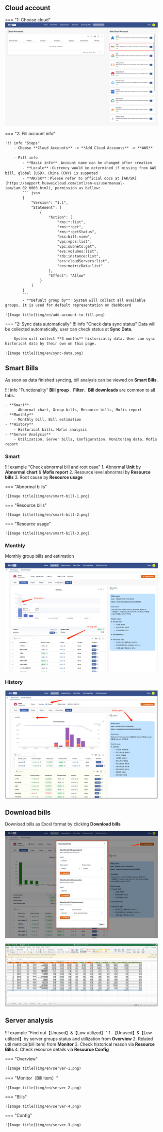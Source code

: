 ## Cloud account
=== "1: Choose cloud"
    ![Image title](img/en/add-account-to-choose.png)

=== "2: Fill account info"

    !!! info "Steps"
        - Choose **Cloud Accounts** -> **Add Cloud Accounts** -> **AWS**

        - Fill info
            - **Basic info**：Account name can be changed after creation
            - **Locale**：Currency would be determined if missing from AWS bill, global (USD)，China (CNY) is suppoted
            - **AK/SK**：Please refer to official docs at [AK/SK](https://support.huaweicloud.com/intl/en-us/usermanual-iam/iam_02_0003.html), permission as bellow:
            ``` json
            {
                "Version": "1.1",
                "Statement": [
                    {
                        "Action": [
                            "rms:*:list",
                            "rms:*:get",
                            "rms:*:getStatus",
                            "bss:bill:view",
                            "vpc:vpcs:list",
                            "vpc:subnets:get",
                            "evs:volumes:list",
                            "rds:instance:list",
                            "ecs:cloudServers:list",
                            "ces:metricData:list"
                        ],
                        "Effect": "Allow"
                    }
                ]
            }
            ```
            - **Defualt group by**：System will collect all available groups, it is used for default representation on dashboard

    ![Image title](img/en/add-account-to-fill.png)


=== "2: Sync data automatically"
    !!! info "Check data sync status"
        Data will be collected automatically, user can check status at **Sync Data**.

        System will collect **3 months** historically data. User can sync historical data by their own on this page. 
    
    ![Image title](img/en/sync-data.png)

## Smart Bills
As soon as data finished syncing, bill analysis can be viewed on **Smart Bills**.

!!! info "Functionality"
    **Bill group**，**Filter**，**Bill downloads** are common to all tabs.

    - **Smart**
        - Abnormal chart, Group bills, Resource bills, Mofis report
    - **Monthly**
        - Monthly bill, Bill estimation
    - **History**
        - Historical bills，Mofis analysis
    - **Server Analysis**
        - Utilization, Server bills, Configuration, Monitoring data, Mofis report

### Smart
!!! example "Check abnormal bill and root case"
    1. Abnormal **Unit** by **Abnormal chart** & **Mofis report**
    2. Resource level abnormal by **Resource bills**
    3. Root cause by **Resource usage**

=== "Abnormal bills"

    ![Image title](img/en/smart-bill-1.png)

=== "Resource bills"

    ![Image title](img/en/smart-bill-2.png)

=== "Resource usage"

    ![Image title](img/en/smart-bill-3.png)

### Monthly
Monthly group bills and estimation

![Image title](img/en/monthly-bill.png)

### History
![Image title](img/en/bill-trend.png)

## Download bills
Download bills as Excel format by clicking **Download bills**

![Image title](img/en/download-bill.png)

![Image title](img/en/download-bill-excel.png)

## Server analysis
!!! example "Find out【Unused】&【Low utilized】"
    1. 【Unused】&【Low utilized】by server groups status and utilization from **Overview**
    2. Related util metrics(bill item) from **Monitor**
    3. Check historical reason via **Resource Bills**
    4. Check resource details via **Resource Config**

=== "Overview"

    ![Image title](img/en/server-1.png)

=== "Monitor（Bill item）"

    ![Image title](img/en/server-2.png)

=== "Bills"

    ![Image title](img/en/server-4.png)

=== "Config"

    ![Image title](img/en/server-3.png)


